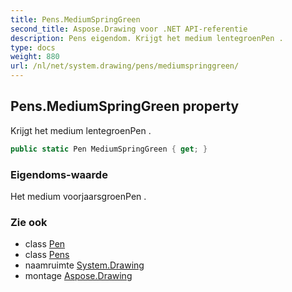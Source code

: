 ```yaml
---
title: Pens.MediumSpringGreen
second_title: Aspose.Drawing voor .NET API-referentie
description: Pens eigendom. Krijgt het medium lentegroenPen .
type: docs
weight: 880
url: /nl/net/system.drawing/pens/mediumspringgreen/
---
```

## Pens.MediumSpringGreen property

Krijgt het medium lentegroenPen .

```csharp
public static Pen MediumSpringGreen { get; }
```

### Eigendoms-waarde

Het medium voorjaarsgroenPen .

### Zie ook

* class [Pen](../../pen/)
* class [Pens](../)
* naamruimte [System.Drawing](../../pens/)
* montage [Aspose.Drawing](../../../)


